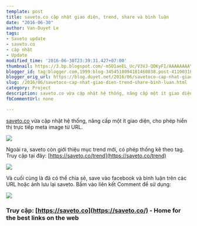 ```yaml
---
template: post
title: saveto.co cập nhật giao diện, trend, share và bình luận
date: "2016-06-30"
author: Van-Duyet Le
tags:
- Saveto update
- saveto.co
- cập nhật
- Update
modified_time: '2016-06-30T23:39:31.427+07:00'
thumbnail: https://3.bp.blogspot.com/-m5O1aeEL_Uc/V3VJ-QDKyFI/AAAAAAAAYps/m4jpG6hycrUqacjFRntOCKsbiJK_AcZDQCLcB/s1600/saveto-update-1.png
blogger_id: tag:blogger.com,1999:blog-3454518094181460838.post-4110031803257377530
blogger_orig_url: https://blog.duyet.net/2016/06/savetoco-cap-nhat-giao-dien-trend-share-binh-luan.html
slug: /2016/06/savetoco-cap-nhat-giao-dien-trend-share-binh-luan.html
category: Project
description: saveto.co vừa cập nhật hệ thống, nâng cấp một ít giao diện, cho phép hiển thị trực tiếp meta image từ URL.
fbCommentUrl: none

---
```


[saveto.co](https://saveto.co/) vừa cập nhật hệ thống, nâng cấp một ít giao diện, cho phép hiển thị trực tiếp meta image từ URL.

[![](https://3.bp.blogspot.com/-m5O1aeEL_Uc/V3VJ-QDKyFI/AAAAAAAAYps/m4jpG6hycrUqacjFRntOCKsbiJK_AcZDQCLcB/s1600/saveto-update-1.png)](https://blog.duyet.net/2016/06/savetoco-cap-nhat-giao-dien-trend-share-binh-luan.html)

Ngoài ra, saveto còn giới thiệu mục trend mới, có phép thống kê theo tag. Truy cập tại đây: [https://saveto.co/trend](https://saveto.co/trend)

[![](https://1.bp.blogspot.com/-PsdhBqdVnZg/V3VKUU6i1BI/AAAAAAAAYp0/kimb3g78WUsLkNjM0eGkM3sT2ra2yZ4XQCLcB/s1600/saveto-update-2.png)](https://1.bp.blogspot.com/-PsdhBqdVnZg/V3VKUU6i1BI/AAAAAAAAYp0/kimb3g78WUsLkNjM0eGkM3sT2ra2yZ4XQCLcB/s1600/saveto-update-2.png)

Và cuối cùng là đã có thể chia sẻ, save vào facebook và bình luận trên các URL hoặc ảnh lưu lại saveto. Bấm vào liên kết Comment để sử dụng:

[![](https://4.bp.blogspot.com/-jj6COmqe8Ro/V3VKl1DfO3I/AAAAAAAAYp8/2LYZvcBhhB0zZFI52qS9bRk-KL4plzohACLcB/s1600/saveto-update-3.png)](https://4.bp.blogspot.com/-jj6COmqe8Ro/V3VKl1DfO3I/AAAAAAAAYp8/2LYZvcBhhB0zZFI52qS9bRk-KL4plzohACLcB/s1600/saveto-update-3.png)

### Truy cập: [https://saveto.co](https://saveto.co/) - Home for the best links on the web ###

